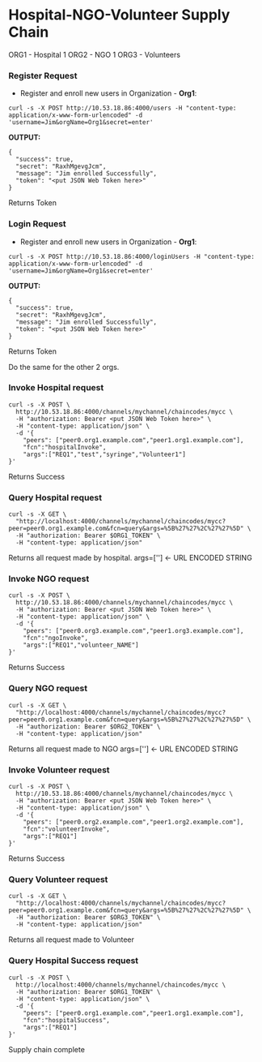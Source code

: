 # Hospital-NGO-Volunteer Supply Chain
ORG1 - Hospital 1
ORG2 - NGO 1
ORG3 - Volunteers

### Register Request

* Register and enroll new users in Organization - **Org1**:

`curl -s -X POST http://10.53.18.86:4000/users -H "content-type: application/x-www-form-urlencoded" -d 'username=Jim&orgName=Org1&secret=enter'`

**OUTPUT:**

```
{
  "success": true,
  "secret": "RaxhMgevgJcm",
  "message": "Jim enrolled Successfully",
  "token": "<put JSON Web Token here>"
}
```
Returns Token


### Login Request

* Register and enroll new users in Organization - **Org1**:

`curl -s -X POST http://10.53.18.86:4000/loginUsers -H "content-type: application/x-www-form-urlencoded" -d 'username=Jim&orgName=Org1&secret=enter'`

**OUTPUT:**

```
{
  "success": true,
  "secret": "RaxhMgevgJcm",
  "message": "Jim enrolled Successfully",
  "token": "<put JSON Web Token here>"
}
```
Returns Token


Do the same for the other 2 orgs.



### Invoke Hospital request

```
curl -s -X POST \
  http://10.53.18.86:4000/channels/mychannel/chaincodes/mycc \
  -H "authorization: Bearer <put JSON Web Token here>" \
  -H "content-type: application/json" \
  -d '{
	"peers": ["peer0.org1.example.com","peer1.org1.example.com"],
	"fcn":"hospitalInvoke",
	"args":["REQ1","test","syringe","Volunteer1"]
}'
```
Returns Success



### Query Hospital request

```
curl -s -X GET \
  "http://localhost:4000/channels/mychannel/chaincodes/mycc?peer=peer0.org1.example.com&fcn=query&args=%5B%27%27%2C%27%27%5D" \
  -H "authorization: Bearer $ORG1_TOKEN" \
  -H "content-type: application/json"
```
Returns all request made by hospital.
args=[''] <- URL ENCODED STRING


### Invoke NGO request

```
curl -s -X POST \
  http://10.53.18.86:4000/channels/mychannel/chaincodes/mycc \
  -H "authorization: Bearer <put JSON Web Token here>" \
  -H "content-type: application/json" \
  -d '{
	"peers": ["peer0.org3.example.com","peer1.org3.example.com"],
	"fcn":"ngoInvoke",
	"args":["REQ1","volunteer_NAME"]
}'
```
Returns Success



### Query NGO request

```
curl -s -X GET \
  "http://localhost:4000/channels/mychannel/chaincodes/mycc?peer=peer0.org1.example.com&fcn=query&args=%5B%27%27%2C%27%27%5D" \
  -H "authorization: Bearer $ORG2_TOKEN" \
  -H "content-type: application/json"
```
Returns all request made to NGO
args=[''] <- URL ENCODED STRING


### Invoke Volunteer request

```
curl -s -X POST \
  http://10.53.18.86:4000/channels/mychannel/chaincodes/mycc \
  -H "authorization: Bearer <put JSON Web Token here>" \
  -H "content-type: application/json" \
  -d '{
	"peers": ["peer0.org2.example.com","peer1.org2.example.com"],
	"fcn":"volunteerInvoke",
	"args":["REQ1"]
}'
```
Returns Success



### Query Volunteer request

```
curl -s -X GET \
  "http://localhost:4000/channels/mychannel/chaincodes/mycc?peer=peer0.org1.example.com&fcn=query&args=%5B%27%27%2C%27%27%5D" \
  -H "authorization: Bearer $ORG3_TOKEN" \
  -H "content-type: application/json"
```
Returns all request made to Volunteer


### Query Hospital Success request

```
curl -s -X POST \
  http://localhost:4000/channels/mychannel/chaincodes/mycc \
  -H "authorization: Bearer $ORG1_TOKEN" \
  -H "content-type: application/json" \
  -d '{
	"peers": ["peer0.org1.example.com","peer1.org1.example.com"],
	"fcn":"hospitalSuccess",
	"args":["REQ1"]
}'
```

Supply chain complete
